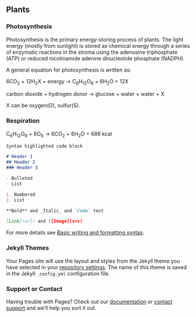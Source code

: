 ## Plants

### Photosynthesis

Photosynthesis is the primary energy-storing process of plants. The light energy (mostly from sunlight) is stored as chemical energy through a series of enzymatic reactions in the stroma using the adenosine triphosphate (ATP) or reduced nicotinamide adenine dinucleotide phosphate (NADPH).

A general equation for photosynthesis is written as:


6CO<sub>2</sub> + 12H<sub>2</sub>X + energy &rarr; C<sub>6</sub>H<sub>12</sub>O<sub>6</sub> + 6H<sub>2</sub>O + 12X

carbon dioxide + hydrogen donor &rarr; glucose + water + water + X

X can be oxygen(O), sulfur(S).

### Respiration

C<sub>6</sub>H<sub>12</sub>O<sub>6</sub> + 6O<sub>6</sub> &rarr; 6CO<sub>2</sub> + 6H<sub>2</sub>O + 686 kcal

```markdown
Syntax highlighted code block

# Header 1
## Header 2
### Header 3

- Bulleted
- List

1. Numbered
2. List

**Bold** and _Italic_ and `Code` text

[Link](url) and ![Image](src)
```

For more details see [Basic writing and formatting syntax](https://docs.github.com/en/github/writing-on-github/getting-started-with-writing-and-formatting-on-github/basic-writing-and-formatting-syntax).

### Jekyll Themes

Your Pages site will use the layout and styles from the Jekyll theme you have selected in your [repository settings](https://github.com/Johann426/Johann426/settings/pages). The name of this theme is saved in the Jekyll `_config.yml` configuration file.

### Support or Contact

Having trouble with Pages? Check out our [documentation](https://docs.github.com/categories/github-pages-basics/) or [contact support](https://support.github.com/contact) and we’ll help you sort it out.

